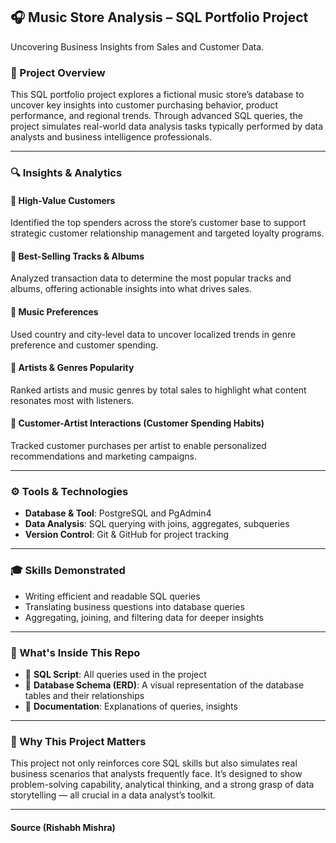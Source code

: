 ## 🎧 Music Store Analysis – SQL Portfolio Project

Uncovering Business Insights from Sales and Customer Data.

### 📘 Project Overview

This SQL portfolio project explores a fictional music store’s database to uncover key insights into customer purchasing behavior, product performance, and regional trends. Through advanced SQL queries, the project simulates real-world data analysis tasks typically performed by data analysts and business intelligence professionals.

---

### 🔍 Insights & Analytics

#### 🔹 High-Value Customers

Identified the top spenders across the store’s customer base to support strategic customer relationship management and targeted loyalty programs.

#### 🔹 Best-Selling Tracks & Albums

Analyzed transaction data to determine the most popular tracks and albums, offering actionable insights into what drives sales.

#### 🔹 Music Preferences

Used country and city-level data to uncover localized trends in genre preference and customer spending.

#### 🔹 Artists & Genres Popularity

Ranked artists and music genres by total sales to highlight what content resonates most with listeners.

#### 🔹 Customer-Artist Interactions (Customer Spending Habits)

Tracked customer purchases per artist to enable personalized recommendations and marketing campaigns.

---

### ⚙️ Tools & Technologies

* **Database & Tool**: PostgreSQL and PgAdmin4
* **Data Analysis**: SQL querying with joins, aggregates, subqueries
* **Version Control**: Git & GitHub for project tracking

---

### 🎓 Skills Demonstrated

* Writing efficient and readable SQL queries
* Translating business questions into database queries
* Aggregating, joining, and filtering data for deeper insights

---

### 📁 What's Inside This Repo

* 📄 **SQL Script**: All queries used in the project
* 📄 **Database Schema (ERD)**: A visual representation of the database tables and their relationships
* 📝 **Documentation**: Explanations of queries, insights

---

### 🚀 Why This Project Matters

This project not only reinforces core SQL skills but also simulates real business scenarios that analysts frequently face. It’s designed to show problem-solving capability, analytical thinking, and a strong grasp of data storytelling — all crucial in a data analyst’s toolkit.

---

#### Source (Rishabh Mishra)
